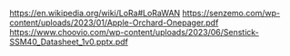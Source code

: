 https://en.wikipedia.org/wiki/LoRa#LoRaWAN
https://senzemo.com/wp-content/uploads/2023/01/Apple-Orchard-Onepager.pdf
https://www.choovio.com/wp-content/uploads/2023/06/Senstick-SSM40_Datasheet_1v0.pptx.pdf

